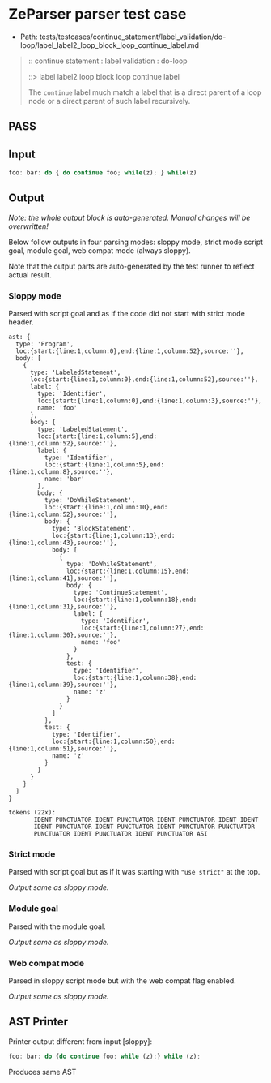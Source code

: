 # ZeParser parser test case

- Path: tests/testcases/continue_statement/label_validation/do-loop/label_label2_loop_block_loop_continue_label.md

> :: continue statement : label validation : do-loop
>
> ::> label label2 loop block loop continue label
>
> The `continue` label much match a label that is a direct parent of a loop node or a direct parent of such label recursively.

## PASS

## Input

`````js
foo: bar: do { do continue foo; while(z); } while(z)
`````

## Output

_Note: the whole output block is auto-generated. Manual changes will be overwritten!_

Below follow outputs in four parsing modes: sloppy mode, strict mode script goal, module goal, web compat mode (always sloppy).

Note that the output parts are auto-generated by the test runner to reflect actual result.

### Sloppy mode

Parsed with script goal and as if the code did not start with strict mode header.

`````
ast: {
  type: 'Program',
  loc:{start:{line:1,column:0},end:{line:1,column:52},source:''},
  body: [
    {
      type: 'LabeledStatement',
      loc:{start:{line:1,column:0},end:{line:1,column:52},source:''},
      label: {
        type: 'Identifier',
        loc:{start:{line:1,column:0},end:{line:1,column:3},source:''},
        name: 'foo'
      },
      body: {
        type: 'LabeledStatement',
        loc:{start:{line:1,column:5},end:{line:1,column:52},source:''},
        label: {
          type: 'Identifier',
          loc:{start:{line:1,column:5},end:{line:1,column:8},source:''},
          name: 'bar'
        },
        body: {
          type: 'DoWhileStatement',
          loc:{start:{line:1,column:10},end:{line:1,column:52},source:''},
          body: {
            type: 'BlockStatement',
            loc:{start:{line:1,column:13},end:{line:1,column:43},source:''},
            body: [
              {
                type: 'DoWhileStatement',
                loc:{start:{line:1,column:15},end:{line:1,column:41},source:''},
                body: {
                  type: 'ContinueStatement',
                  loc:{start:{line:1,column:18},end:{line:1,column:31},source:''},
                  label: {
                    type: 'Identifier',
                    loc:{start:{line:1,column:27},end:{line:1,column:30},source:''},
                    name: 'foo'
                  }
                },
                test: {
                  type: 'Identifier',
                  loc:{start:{line:1,column:38},end:{line:1,column:39},source:''},
                  name: 'z'
                }
              }
            ]
          },
          test: {
            type: 'Identifier',
            loc:{start:{line:1,column:50},end:{line:1,column:51},source:''},
            name: 'z'
          }
        }
      }
    }
  ]
}

tokens (22x):
       IDENT PUNCTUATOR IDENT PUNCTUATOR IDENT PUNCTUATOR IDENT IDENT
       IDENT PUNCTUATOR IDENT PUNCTUATOR IDENT PUNCTUATOR PUNCTUATOR
       PUNCTUATOR IDENT PUNCTUATOR IDENT PUNCTUATOR ASI
`````

### Strict mode

Parsed with script goal but as if it was starting with `"use strict"` at the top.

_Output same as sloppy mode._

### Module goal

Parsed with the module goal.

_Output same as sloppy mode._

### Web compat mode

Parsed in sloppy script mode but with the web compat flag enabled.

_Output same as sloppy mode._

## AST Printer

Printer output different from input [sloppy]:

````js
foo: bar: do {do continue foo; while (z);} while (z);
````

Produces same AST
